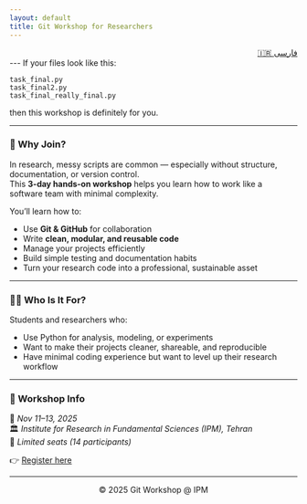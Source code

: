 ```yaml
---
layout: default
title: Git Workshop for Researchers
---
```


<div align="right">
<a href="fa/">🇮🇷 فارسی</a>
</div>
---
If your files look like this:

`task_final.py`<br>
`task_final2.py`<br>
`task_final_really_final.py`

then this workshop is definitely for you.

---

### 🧩 Why Join?

In research, messy scripts are common — especially without structure, documentation, or version control.  
This **3-day hands-on workshop** helps you learn how to work like a software team with minimal complexity.

You’ll learn how to:
- Use **Git & GitHub** for collaboration  
- Write **clean, modular, and reusable code**  
- Manage your projects efficiently  
- Build simple testing and documentation habits  
- Turn your research code into a professional, sustainable asset  

---

### 🧑‍🔬 Who Is It For?

Students and researchers who:
- Use Python for analysis, modeling, or experiments  
- Want to make their projects cleaner, shareable, and reproducible  
- Have minimal coding experience but want to level up their research workflow  

---

### 📍 Workshop Info

📅 *Nov 11–13, 2025*  
🏛 *Institute for Research in Fundamental Sciences (IPM), Tehran*  
👥 *Limited seats (14 participants)*  

👉 [Register here](https://digiform.ir/w3037f10f)

---

<div align="center">
© 2025 Git Workshop @ IPM
</div>
